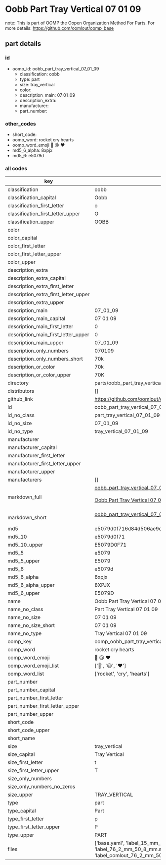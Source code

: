 # Oobb Part Tray Vertical 07 01 09  

note: This is part of OOMP the Oopen Organization Method For Parts. For more details: https://github.com/oomlout/oomp_base

##  part details





### id
* oomp_id: oobb_part_tray_vertical_07_01_09
  * classification: oobb
  * type: part
  * size: tray_vertical
  * color: 
  * description_main: 07_01_09
  * description_extra: 
  * manufacturer: 
  * part_number: 

### other_codes
* short_code: 
* oomp_word: rocket cry hearts
* oomp_word_emoji :rocket: :cry: :hearts:
* md5_6_alpha: 8xpjx
* md5_6: e5079d

### all codes 
| key | value |  
| --- | --- |  
| classification | oobb |  
| classification_capital | Oobb |  
| classification_first_letter | o |  
| classification_first_letter_upper | O |  
| classification_upper | OOBB |  
| color |  |  
| color_capital |  |  
| color_first_letter |  |  
| color_first_letter_upper |  |  
| color_upper |  |  
| description_extra |  |  
| description_extra_capital |  |  
| description_extra_first_letter |  |  
| description_extra_first_letter_upper |  |  
| description_extra_upper |  |  
| description_main | 07_01_09 |  
| description_main_capital | 07 01 09 |  
| description_main_first_letter | 0 |  
| description_main_first_letter_upper | 0 |  
| description_main_upper | 07_01_09 |  
| description_only_numbers | 070109 |  
| description_only_numbers_short | 70k |  
| description_or_color | 70k |  
| description_or_color_upper | 70K |  
| directory | parts/oobb_part_tray_vertical_07_01_09 |  
| distributors | [] |  
| github_link | https://github.com/oomlout/oomlout_oomp_part_src/tree/main/parts/oobb_part_tray_vertical_07_01_09/working |  
| id | oobb_part_tray_vertical_07_01_09 |  
| id_no_class | part_tray_vertical_07_01_09 |  
| id_no_size | 07_01_09 |  
| id_no_type | tray_vertical_07_01_09 |  
| manufacturer |  |  
| manufacturer_capital |  |  
| manufacturer_first_letter |  |  
| manufacturer_first_letter_upper |  |  
| manufacturer_upper |  |  
| manufacturers | [] |  
| markdown_full | [oobb_part_tray_vertical_07_01_09](https://github.com/oomlout/oomlout_oomp_part_src/tree/main/parts/oobb_part_tray_vertical_07_01_09/working)<br>[](https://github.com/oomlout/oomlout_oomp_part_src/tree/main/parts/oobb_part_tray_vertical_07_01_09/working)<br>[Oobb Part Tray Vertical 07 01 09](https://github.com/oomlout/oomlout_oomp_part_src/tree/main/parts/oobb_part_tray_vertical_07_01_09/working)<br><br> |  
| markdown_short | [oobb_part_tray_vertical_07_01_09](https://github.com/oomlout/oomlout_oomp_part_src/tree/main/parts/oobb_part_tray_vertical_07_01_09/working)<br><br> |  
| md5 | e5079d0f716d84d506ae9d2d95f800e8 |  
| md5_10 | e5079d0f71 |  
| md5_10_upper | E5079D0F71 |  
| md5_5 | e5079 |  
| md5_5_upper | E5079 |  
| md5_6 | e5079d |  
| md5_6_alpha | 8xpjx |  
| md5_6_alpha_upper | 8XPJX |  
| md5_6_upper | E5079D |  
| name | Oobb Part Tray Vertical 07 01 09 |  
| name_no_class | Part Tray Vertical 07 01 09 |  
| name_no_size | 07 01 09 |  
| name_no_size_short | 07 01 09 |  
| name_no_type | Tray Vertical 07 01 09 |  
| oomp_key | oomp_oobb_part_tray_vertical_07_01_09 |  
| oomp_word | rocket cry hearts |  
| oomp_word_emoji | :rocket: :cry: :hearts: |  
| oomp_word_emoji_list | [':rocket:', ':cry:', ':hearts:'] |  
| oomp_word_list | ['rocket', 'cry', 'hearts'] |  
| part_number |  |  
| part_number_capital |  |  
| part_number_first_letter |  |  
| part_number_first_letter_upper |  |  
| part_number_upper |  |  
| short_code |  |  
| short_code_upper |  |  
| short_name |  |  
| size | tray_vertical |  
| size_capital | Tray Vertical |  
| size_first_letter | t |  
| size_first_letter_upper | T |  
| size_only_numbers |  |  
| size_only_numbers_no_zeros |  |  
| size_upper | TRAY_VERTICAL |  
| type | part |  
| type_capital | Part |  
| type_first_letter | p |  
| type_first_letter_upper | P |  
| type_upper | PART |  
| files | ['base.yaml', 'label_15_mm_30_mm.pdf', 'label_15_mm_30_mm.svg', 'label_76_2_mm_50_8_mm.pdf', 'label_76_2_mm_50_8_mm.svg', 'label_oomlout_76_2_mm_50_8_mm.pdf', 'label_oomlout_76_2_mm_50_8_mm.svg', 'readme.md', 'working.json', 'working.yaml'] |  
